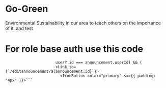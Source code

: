# Go-Green
Environmental Sustainability in our area to teach others on the importance of it.
and test




# For role base auth use this code
```{(user?.roles.includes("ADMIN") ||
                      user?.id === announcement.userId) && (
                      <Link to={`/editannouncement/${announcement.id}`}>
                        <IconButton color="primary" sx={{ padding: "4px" }}>```
